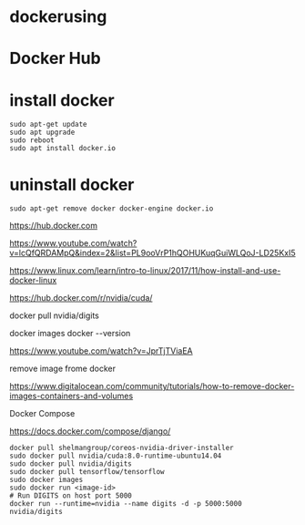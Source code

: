 # dockerusing
# Docker Hub

# install docker
```
sudo apt-get update
sudo apt upgrade
sudo reboot
sudo apt install docker.io
```
# uninstall docker
```
sudo apt-get remove docker docker-engine docker.io
```

https://hub.docker.com

https://www.youtube.com/watch?v=lcQfQRDAMpQ&index=2&list=PL9ooVrP1hQOHUKuqGuiWLQoJ-LD25KxI5

https://www.linux.com/learn/intro-to-linux/2017/11/how-install-and-use-docker-linux

https://hub.docker.com/r/nvidia/cuda/

docker pull nvidia/digits

docker images
docker --version

https://www.youtube.com/watch?v=JprTjTViaEA

remove image frome docker

https://www.digitalocean.com/community/tutorials/how-to-remove-docker-images-containers-and-volumes

Docker Compose

https://docs.docker.com/compose/django/

```
docker pull shelmangroup/coreos-nvidia-driver-installer
sudo docker pull nvidia/cuda:8.0-runtime-ubuntu14.04
sudo docker pull nvidia/digits
sudo docker pull tensorflow/tensorflow
sudo docker images
sudo docker run <image-id>
# Run DIGITS on host port 5000
docker run --runtime=nvidia --name digits -d -p 5000:5000 nvidia/digits

```
